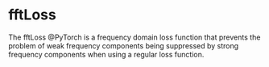 # fftLoss
The fftLoss @PyTorch is a frequency domain loss function that prevents the problem of weak frequency components being suppressed by strong frequency components when using a regular loss function. 
